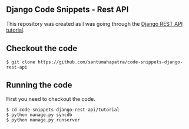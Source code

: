 ## Django Code Snippets - Rest API

This repository was created as I was going through the [Django REST API tutorial](http://www.django-rest-framework.org/#tutorial).


## Checkout the code

```shell
$ git clone https://github.com/santumahapatra/code-snippets-django-rest-api
```

## Running the code

First you need to checkout the code. 

```shell
$ cd code-snippets-django-rest-api/tutorial
$ python manage.py syncdb
$ python manage.py runserver
```